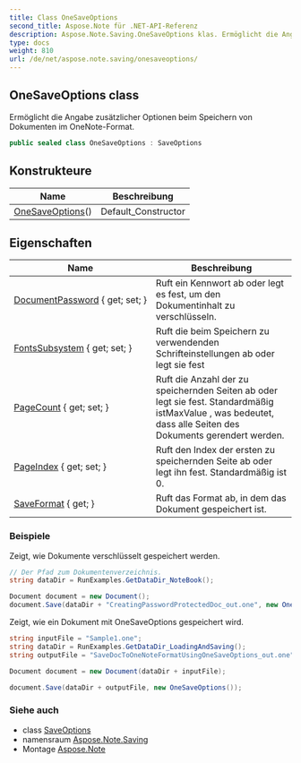 ```yaml
---
title: Class OneSaveOptions
second_title: Aspose.Note für .NET-API-Referenz
description: Aspose.Note.Saving.OneSaveOptions klas. Ermöglicht die Angabe zusätzlicher Optionen beim Speichern von Dokumenten im OneNoteFormat.
type: docs
weight: 810
url: /de/net/aspose.note.saving/onesaveoptions/
---
```

## OneSaveOptions class

Ermöglicht die Angabe zusätzlicher Optionen beim Speichern von Dokumenten im OneNote-Format.

```csharp
public sealed class OneSaveOptions : SaveOptions
```

## Konstrukteure

| Name | Beschreibung |
| --- | --- |
| [OneSaveOptions](onesaveoptions/)() | Default_Constructor |

## Eigenschaften

| Name | Beschreibung |
| --- | --- |
| [DocumentPassword](../../aspose.note.saving/onesaveoptions/documentpassword/) { get; set; } | Ruft ein Kennwort ab oder legt es fest, um den Dokumentinhalt zu verschlüsseln. |
| [FontsSubsystem](../../aspose.note.saving/saveoptions/fontssubsystem/) { get; set; } | Ruft die beim Speichern zu verwendenden Schrifteinstellungen ab oder legt sie fest |
| [PageCount](../../aspose.note.saving/saveoptions/pagecount/) { get; set; } | Ruft die Anzahl der zu speichernden Seiten ab oder legt sie fest. Standardmäßig istMaxValue , was bedeutet, dass alle Seiten des Dokuments gerendert werden. |
| [PageIndex](../../aspose.note.saving/saveoptions/pageindex/) { get; set; } | Ruft den Index der ersten zu speichernden Seite ab oder legt ihn fest. Standardmäßig ist 0. |
| [SaveFormat](../../aspose.note.saving/saveoptions/saveformat/) { get; } | Ruft das Format ab, in dem das Dokument gespeichert ist. |

### Beispiele

Zeigt, wie Dokumente verschlüsselt gespeichert werden.

```csharp
// Der Pfad zum Dokumentenverzeichnis.
string dataDir = RunExamples.GetDataDir_NoteBook();

Document document = new Document();
document.Save(dataDir + "CreatingPasswordProtectedDoc_out.one", new OneSaveOptions() { DocumentPassword = "pass" });
```

Zeigt, wie ein Dokument mit OneSaveOptions gespeichert wird.

```csharp
string inputFile = "Sample1.one";
string dataDir = RunExamples.GetDataDir_LoadingAndSaving();
string outputFile = "SaveDocToOneNoteFormatUsingOneSaveOptions_out.one";

Document document = new Document(dataDir + inputFile);

document.Save(dataDir + outputFile, new OneSaveOptions());
```

### Siehe auch

* class [SaveOptions](../saveoptions/)
* namensraum [Aspose.Note.Saving](../../aspose.note.saving/)
* Montage [Aspose.Note](../../)


